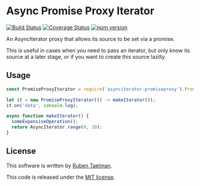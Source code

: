 # Async Promise Proxy Iterator

[![Build Status](https://travis-ci.org/rubensworks/asynciterator-promiseproxy.js.svg?branch=master)](https://travis-ci.org/rubensworks/asynciterator-promiseproxy.js)
[![Coverage Status](https://coveralls.io/repos/github/rubensworks/asynciterator-promiseproxy.js/badge.svg?branch=master)](https://coveralls.io/github/rubensworks/asynciterator-promiseproxy.js?branch=master)
[![npm version](https://badge.fury.io/js/asynciterator-promiseproxy.svg)](https://www.npmjs.com/package/asynciterator-promiseproxy)

An AsyncIterator proxy that allows its source to be set via a promise.

This is useful in cases when you need to pass an iterator,
but only know its source at a later stage,
or if you want to create this source lazilly.

## Usage

```javascript
const PromiseProxyIterator = require('asynciterator-promiseproxy').PromiseProxyIterator;

let it = new PromiseProxyIterator(() -> makeIterator());
it.on('data', console.log);

async function makeIterator() {
  someExpensiveOperation();
  return AsyncIterator.range(0, 10); 
}
```

## License
This software is written by [Ruben Taelman](http://rubensworks.net/).

This code is released under the [MIT license](http://opensource.org/licenses/MIT).
